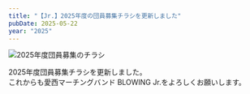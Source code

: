 ```yaml
---
title: "【Jr.】2025年度の団員募集チラシを更新しました"
pubDate: 2025-05-22
year: "2025"
---
```


![2025年度団員募集のチラシ](@/assets/2025flyer_jr_join_us_2.webp)

2025年度団員募集チラシを更新しました。\
これからも愛西マーチングバンド BLOWING Jr.をよろしくお願いします。
